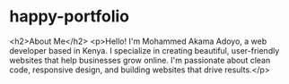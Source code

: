 # happy-portfolio
&lt;h2>About Me&lt;/h2> &lt;p>Hello! I'm Mohammed Akama Adoyo, a web developer based in Kenya. I specialize in creating beautiful, user-friendly websites that help businesses grow online. I'm passionate about clean code, responsive design, and building websites that drive results.&lt;/p>
